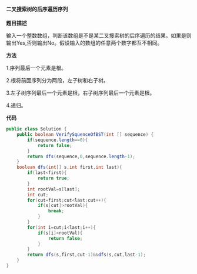 #### 二叉搜索树的后序遍历序列

**题目描述**

输入一个整数数组，判断该数组是不是某二叉搜索树的后序遍历的结果。如果是则输出Yes,否则输出No。假设输入的数组的任意两个数字都互不相同。

**方法**

1.序列最后一个元素是根。

2.根将前面序列分为两段，左子树和右子树。

3.左子树序列最后一个元素是根，右子树序列最后一个元素是根。

4.递归。

**代码**

```java
public class Solution {
    public boolean VerifySquenceOfBST(int [] sequence) {
        if(sequence.length==0){
            return false;
        }
        return dfs(sequence,0,sequence.length-1);
    }
    boolean dfs(int[] s,int first,int last){
        if(last<first){
            return true;
        }
        int rootVal=s[last];
        int cut;
        for(cut=first;cut<last;cut++){
            if(s[cut]>rootVal){
                break;
            }
        }
        for(int i=cut;i<last;i++){
            if(s[i]<rootVal){
                return false;
            }
        }
        return dfs(s,first,cut-1)&&dfs(s,cut,last-1);
    }
}
```
